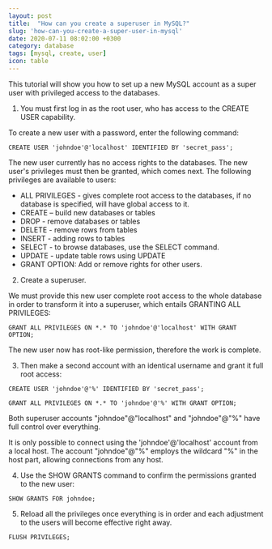 ```yaml
---
layout: post
title:  "How can you create a superuser in MySQL?"
slug: 'how-can-you-create-a-super-user-in-mysql'
date: 2020-07-11 08:02:00 +0300
category: database
tags: [mysql, create, user]
icon: table
---
```


This tutorial will show you how to set up a new MySQL account as a super user with privileged access to the databases.

1. You must first log in as the root user, who has access to the CREATE USER capability.

To create a new user with a password, enter the following command:

```
CREATE USER 'johndoe'@'localhost' IDENTIFIED BY 'secret_pass';
```

The new user currently has no access rights to the databases. The new user's privileges must then be granted, which comes next. The following privileges are available to users:

- ALL PRIVILEGES - gives complete root access to the databases, if no database is specified, will have global access to it.
- CREATE – build new databases or tables
- DROP - remove databases or tables
- DELETE - remove rows from tables 
- INSERT - adding rows to tables
- SELECT - to browse databases, use the SELECT command.
- UPDATE - update table rows using UPDATE
- GRANT OPTION: Add or remove rights for other users.

2. Create a superuser.

We must provide this new user complete root access to the whole database in order to transform it into a superuser, which entails GRANTING ALL PRIVILEGES:

```
GRANT ALL PRIVILEGES ON *.* TO 'johndoe'@'localhost' WITH GRANT OPTION;
```

The new user now has root-like permission, therefore the work is complete.


3. Then make a second account with an identical username and grant it full root access:

```
CREATE USER 'johndoe'@'%' IDENTIFIED BY 'secret_pass';

GRANT ALL PRIVILEGES ON *.* TO 'johndoe'@'%' WITH GRANT OPTION;
```

Both superuser accounts "johndoe"@"localhost" and "johndoe"@"%" have full control over everything.

It is only possible to connect using the 'johndoe'@'localhost' account from a local host. The account "johndoe"@"%" employs the wildcard "%" in the host part, allowing connections from any host.

4. Use the SHOW GRANTS command to confirm the permissions granted to the new user:

```
SHOW GRANTS FOR johndoe;
```

5. Reload all the privileges once everything is in order and each adjustment to the users will become effective right away.

```
FLUSH PRIVILEGES;
```